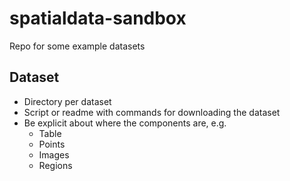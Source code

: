 # spatialdata-sandbox

Repo for some example datasets

## Dataset

* Directory per dataset
* Script or readme with commands for downloading the dataset
* Be explicit about where the components are, e.g.
  * Table
  * Points
  * Images
  * Regions

